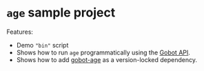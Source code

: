 # `age` sample project

Features:

- Demo `"bin"` script
- Shows how to run `age` programmatically using the [Gobot API](https://github.com/benallfree/gobot/tree/v1.0.0-alpha.32/docs/readme.md).
- Shows how to add [gobot-age](https://www.npmjs.com/package/gobot-age) as a version-locked dependency.
